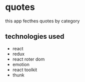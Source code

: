 # quotes

this app fecthes quotes by category

## technologies used

- react
- redux
- react roter dom
- emotion
- react toolkit
- thunk
